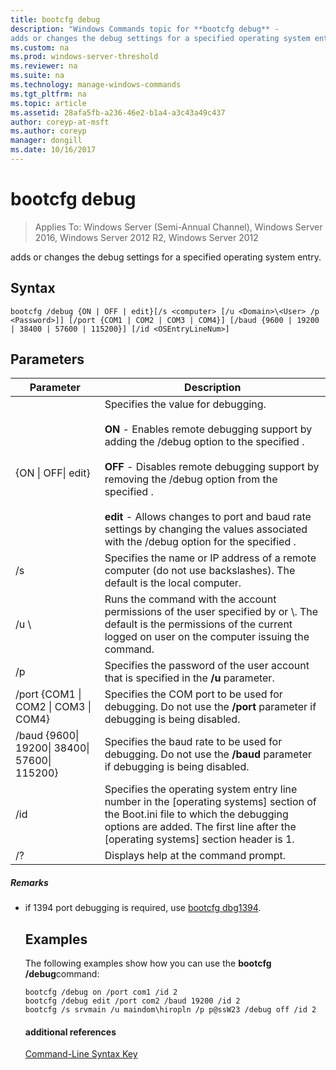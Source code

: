 ```yaml
---
title: bootcfg debug
description: "Windows Commands topic for **bootcfg debug** - 
adds or changes the debug settings for a specified operating system entry."
ms.custom: na
ms.prod: windows-server-threshold
ms.reviewer: na
ms.suite: na
ms.technology: manage-windows-commands
ms.tgt_pltfrm: na
ms.topic: article
ms.assetid: 28afa5fb-a236-46e2-b1a4-a3c43a49c437
author: coreyp-at-msft
ms.author: coreyp
manager: dongill
ms.date: 10/16/2017
---
```

# bootcfg debug

>Applies To: Windows Server (Semi-Annual Channel), Windows Server 2016, Windows Server 2012 R2, Windows Server 2012

adds or changes the debug settings for a specified operating system entry.

## Syntax
```
bootcfg /debug {ON | OFF | edit}[/s <computer> [/u <Domain>\<User> /p <Password>]] [/port {COM1 | COM2 | COM3 | COM4}] [/baud {9600 | 19200 | 38400 | 57600 | 115200}] [/id <OSEntryLineNum>]
```
## Parameters

|                           Parameter                           |                                                                                                                                                                                                                    Description                                                                                                                                                                                                                    |
|---------------------------------------------------------------|---------------------------------------------------------------------------------------------------------------------------------------------------------------------------------------------------------------------------------------------------------------------------------------------------------------------------------------------------------------------------------------------------------------------------------------------------|
|                  {ON &#124; OFF&#124; edit}                   | Specifies the value for debugging.<br /><br />**ON** - Enables remote debugging support by adding the /debug option to the specified <OSEntryLineNum>.<br /><br />**OFF** - Disables remote debugging support by removing the /debug option from the specified <OSEntryLineNum>.<br /><br />**edit** - Allows changes to port and baud rate settings by changing the values associated with the /debug option for the specified <OSEntryLineNum>. |
|                         /s <computer>                         |                                                                                                                                                                Specifies the name or IP address of a remote computer (do not use backslashes). The default is the local computer.                                                                                                                                                                 |
|                      /u <Domain>\\<User>                      |                                                                                                                       Runs the command with the account permissions of the user specified by <User> or <Domain>\\<User>. The default is the permissions of the current logged on user on the computer issuing the command.                                                                                                                        |
|                         /p <Password>                         |                                                                                                                                                                               Specifies the password of the user account that is specified in the **/u** parameter.                                                                                                                                                                               |
|       /port {COM1 &#124; COM2 &#124; COM3 &#124; COM4}        |                                                                                                                                                                Specifies the COM port to be used for debugging. Do not use the **/port** parameter if debugging is being disabled.                                                                                                                                                                |
| /baud {9600&#124; 19200&#124; 38400&#124; 57600&#124; 115200} |                                                                                                                                                               Specifies the baud rate to be used for debugging. Do not use the **/baud** parameter if debugging is being disabled.                                                                                                                                                                |
|                     /id <OSEntryLineNum>                      |                                                                                                               Specifies the operating system entry line number in the [operating systems] section of the Boot.ini file to which the debugging options are added. The first line after the [operating systems] section header is 1.                                                                                                                |
|                              /?                               |                                                                                                                                                                                                       Displays help at the command prompt.                                                                                                                                                                                                        |

##### Remarks
- if 1394 port debugging is required, use [bootcfg dbg1394](bootcfg-dbg1394.md).
  ## <a name="BKMK_examples"></a>Examples
  The following examples show how you can use the **bootcfg /debug**command:
  ```
  bootcfg /debug on /port com1 /id 2 
  bootcfg /debug edit /port com2 /baud 19200 /id 2 
  bootcfg /s srvmain /u maindom\hiropln /p p@ssW23 /debug off /id 2
  ```
  #### additional references
  [Command-Line Syntax Key](command-line-syntax-key.md)
